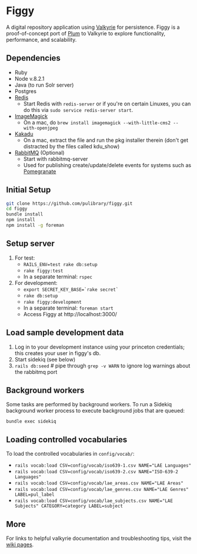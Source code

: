 # Figgy

A digital repository application using [Valkyrie](https://github.com/samvera-labs/valkyrie) for persistence.
Figgy is a proof-of-concept port of [Plum](https://github.com/pulibrary/plum) to Valkyrie to explore
functionality, performance, and scalability.

## Dependencies

* Ruby
* Node v.8.2.1
* Java (to run Solr server)
* Postgres
* [Redis](http://redis.io/)
    * Start Redis with `redis-server` or if you're on certain Linuxes, you can do this via `sudo service redis-server start`.
* [ImageMagick](https://www.imagemagick.org)
    * On a mac, do `brew install imagemagick --with-little-cms2 --with-openjpeg`
* [Kakadu](http://kakadusoftware.com/)
    * On a mac, extract the file and run the pkg installer therein (don't get distracted by the files called kdu_show)
* [RabbitMQ](https://www.rabbitmq.com/) (Optional)
    * Start with rabbitmq-server
    * Used for publishing create/update/delete events for systems such as
      [Pomegranate](https://github.com/pulibrary/pomegranate)

## Initial Setup

```sh
git clone https://github.com/pulibrary/figgy.git
cd figgy
bundle install
npm install
npm install -g foreman
```

## Setup server

1. For test:
   - `RAILS_ENV=test rake db:setup`
   - `rake figgy:test`
   - In a separate terminal: `rspec`
2. For development:
   - ``export SECRET_KEY_BASE=`rake secret` ``
   - `rake db:setup`
   - `rake figgy:development`
   - In a separate terminal: `foreman start`
   - Access Figgy at http://localhost:3000/

## Load sample development data

1. Log in to your development instance using your princeton credentials; this creates your user in figgy's db.
1. Start sidekiq (see below)
1. `rails db:seed` # pipe through `grep -v WARN` to ignore log warnings about the rabbitmq port

## Background workers

Some tasks are performed by background workers. To run a Sidekiq background worker process to execute
background jobs that are queued:

```
bundle exec sidekiq
```

## Loading controlled vocabularies

To load the controlled vocabularies in `config/vocab/`:
  - `rails vocab:load CSV=config/vocab/iso639-1.csv NAME="LAE Languages"`
  - `rails vocab:load CSV=config/vocab/iso639-2.csv NAME="ISO-639-2 Languages"`
  - `rails vocab:load CSV=config/vocab/lae_areas.csv NAME="LAE Areas"`
  - `rails vocab:load CSV=config/vocab/lae_genres.csv NAME="LAE Genres" LABEL=pul_label`
  - `rails vocab:load CSV=config/vocab/lae_subjects.csv NAME="LAE Subjects" CATEGORY=category LABEL=subject`

## More
For links to helpful valkyrie documentation and troubleshooting tips, visit the [wiki pages](https://github.com/pulibrary/figgy/wiki).
